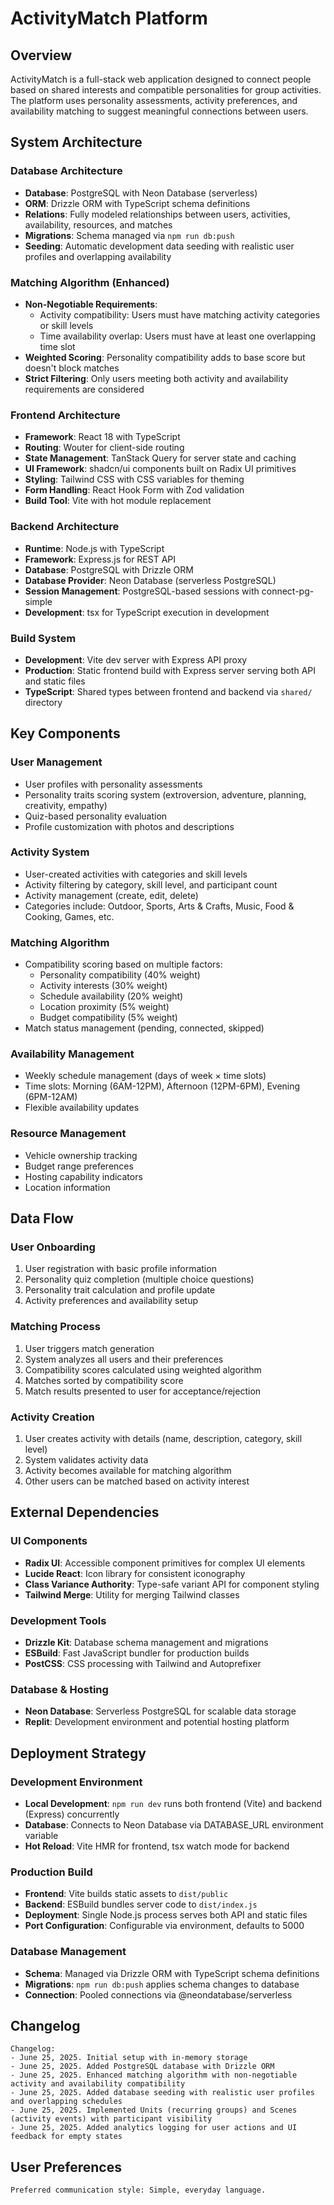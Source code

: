 # ActivityMatch Platform

## Overview

ActivityMatch is a full-stack web application designed to connect people based on shared interests and compatible personalities for group activities. The platform uses personality assessments, activity preferences, and availability matching to suggest meaningful connections between users.

## System Architecture

### Database Architecture
- **Database**: PostgreSQL with Neon Database (serverless)
- **ORM**: Drizzle ORM with TypeScript schema definitions
- **Relations**: Fully modeled relationships between users, activities, availability, resources, and matches
- **Migrations**: Schema managed via `npm run db:push`
- **Seeding**: Automatic development data seeding with realistic user profiles and overlapping availability

### Matching Algorithm (Enhanced)
- **Non-Negotiable Requirements**: 
  - Activity compatibility: Users must have matching activity categories or skill levels
  - Time availability overlap: Users must have at least one overlapping time slot
- **Weighted Scoring**: Personality compatibility adds to base score but doesn't block matches
- **Strict Filtering**: Only users meeting both activity and availability requirements are considered

### Frontend Architecture
- **Framework**: React 18 with TypeScript
- **Routing**: Wouter for client-side routing
- **State Management**: TanStack Query for server state and caching
- **UI Framework**: shadcn/ui components built on Radix UI primitives
- **Styling**: Tailwind CSS with CSS variables for theming
- **Form Handling**: React Hook Form with Zod validation
- **Build Tool**: Vite with hot module replacement

### Backend Architecture
- **Runtime**: Node.js with TypeScript
- **Framework**: Express.js for REST API
- **Database**: PostgreSQL with Drizzle ORM
- **Database Provider**: Neon Database (serverless PostgreSQL)
- **Session Management**: PostgreSQL-based sessions with connect-pg-simple
- **Development**: tsx for TypeScript execution in development

### Build System
- **Development**: Vite dev server with Express API proxy
- **Production**: Static frontend build with Express server serving both API and static files
- **TypeScript**: Shared types between frontend and backend via `shared/` directory

## Key Components

### User Management
- User profiles with personality assessments
- Personality traits scoring system (extroversion, adventure, planning, creativity, empathy)
- Quiz-based personality evaluation
- Profile customization with photos and descriptions

### Activity System
- User-created activities with categories and skill levels
- Activity filtering by category, skill level, and participant count
- Activity management (create, edit, delete)
- Categories include: Outdoor, Sports, Arts & Crafts, Music, Food & Cooking, Games, etc.

### Matching Algorithm
- Compatibility scoring based on multiple factors:
  - Personality compatibility (40% weight)
  - Activity interests (30% weight)
  - Schedule availability (20% weight)
  - Location proximity (5% weight)
  - Budget compatibility (5% weight)
- Match status management (pending, connected, skipped)

### Availability Management
- Weekly schedule management (days of week × time slots)
- Time slots: Morning (6AM-12PM), Afternoon (12PM-6PM), Evening (6PM-12AM)
- Flexible availability updates

### Resource Management
- Vehicle ownership tracking
- Budget range preferences
- Hosting capability indicators
- Location information

## Data Flow

### User Onboarding
1. User registration with basic profile information
2. Personality quiz completion (multiple choice questions)
3. Personality trait calculation and profile update
4. Activity preferences and availability setup

### Matching Process
1. User triggers match generation
2. System analyzes all users and their preferences
3. Compatibility scores calculated using weighted algorithm
4. Matches sorted by compatibility score
5. Match results presented to user for acceptance/rejection

### Activity Creation
1. User creates activity with details (name, description, category, skill level)
2. System validates activity data
3. Activity becomes available for matching algorithm
4. Other users can be matched based on activity interest

## External Dependencies

### UI Components
- **Radix UI**: Accessible component primitives for complex UI elements
- **Lucide React**: Icon library for consistent iconography
- **Class Variance Authority**: Type-safe variant API for component styling
- **Tailwind Merge**: Utility for merging Tailwind classes

### Development Tools
- **Drizzle Kit**: Database schema management and migrations
- **ESBuild**: Fast JavaScript bundler for production builds
- **PostCSS**: CSS processing with Tailwind and Autoprefixer

### Database & Hosting
- **Neon Database**: Serverless PostgreSQL for scalable data storage
- **Replit**: Development environment and potential hosting platform

## Deployment Strategy

### Development Environment
- **Local Development**: `npm run dev` runs both frontend (Vite) and backend (Express) concurrently
- **Database**: Connects to Neon Database via DATABASE_URL environment variable
- **Hot Reload**: Vite HMR for frontend, tsx watch mode for backend

### Production Build
- **Frontend**: Vite builds static assets to `dist/public`
- **Backend**: ESBuild bundles server code to `dist/index.js`
- **Deployment**: Single Node.js process serves both API and static files
- **Port Configuration**: Configurable via environment, defaults to 5000

### Database Management
- **Schema**: Managed via Drizzle ORM with TypeScript schema definitions
- **Migrations**: `npm run db:push` applies schema changes to database
- **Connection**: Pooled connections via @neondatabase/serverless

## Changelog

```
Changelog:
- June 25, 2025. Initial setup with in-memory storage
- June 25, 2025. Added PostgreSQL database with Drizzle ORM
- June 25, 2025. Enhanced matching algorithm with non-negotiable activity and availability compatibility
- June 25, 2025. Added database seeding with realistic user profiles and overlapping schedules
- June 25, 2025. Implemented Units (recurring groups) and Scenes (activity events) with participant visibility
- June 25, 2025. Added analytics logging for user actions and UI feedback for empty states
```

## User Preferences

```
Preferred communication style: Simple, everyday language.
```